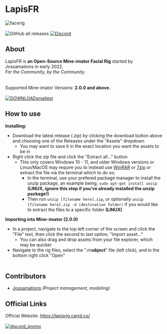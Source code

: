 # LapisFR
![facerig](https://github.com/Jossamations/LapisFR/assets/23328833/b6d6bfa8-2275-4b32-9aba-633c1684d4b0)
<br/> <br/> ![GitHub all releases](https://img.shields.io/github/downloads/jossamations/lapisfr/total?color=seagreen) 
[![Discord](https://img.shields.io/discord/836341946511392789?color=skyblue&label=discord)](https://discord.gg/KkseTBdNZH)

## About
LapisFR is **an Open-Source Mine-imator Facial Rig** started by Jossamations in early 2022.  <br/> *For the Community, by the Community.* <br/>
<br/> <br/> Supported Mine-imator Versions: **2.0.0 and above.** <br> <br>
[![DOWNLOADsmallest](https://media.discordapp.net/attachments/900147042167439370/1157524696812752896/DOWNLOADsmallest.png)](https://github.com/Jossamations/LapisFR/releases)

## How to use
**Installing:**
* Download the latest release (.zip) by clicking the download button above and choosing one of the Releases under the "Assets" dropdown
  * You may want to save it in the exact location you want the assets to be in
* Right click the zip file and click the "Extract all..." button
  * This only covers Windows 10 - 11, and older Windows versions or Linux/MacOS may require you to instead use [WinRAR](https://www.win-rar.com/) or [7zip](https://www.7-zip.org/) or extract the file via the terminal which to do so;
    * In the terminal, use your prefered package manager to install the unzip package, an example being; ```sudo apt-get install unzip``` **(LINUX, ignore this step if you've already installed the unzip package!)**
    * Then run ```unzip [filename here].zip```, or optionally ```unzip [filename here].zip -d (destination folder)``` if you would like to extract the files to a specific folder **(LINUX)**<br>
    
**Importing into Mine-imator (2.0.0)**
* In a project, navigate to the top left corner of the screen and click the "File" text, then click the second to last option; "Import asset..."
  * You can also drag and drop assets from your file explorer, which may be quicker
* Navigate to the rig files, select the ".mi**object**" file (left click), and in the bottom right click "Open" <br> <br>

## Contributors
* [Jossamations](https://twitter.com/Jossamations) *(Project management, modeling)*

## Official Links

Official Website: https://lapisrig.carrd.co/ 
<br/> <br/> [![discord_promo](https://user-images.githubusercontent.com/23328833/180606726-54d8acea-7f81-4464-92b4-2fa324acae4f.png)](https://discord.gg/KkseTBdNZH)

